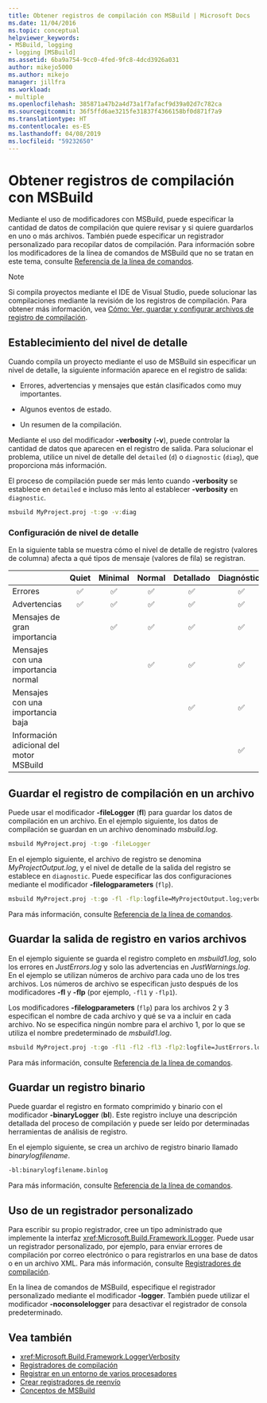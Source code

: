 ```yaml
---
title: Obtener registros de compilación con MSBuild | Microsoft Docs
ms.date: 11/04/2016
ms.topic: conceptual
helpviewer_keywords:
- MSBuild, logging
- logging [MSBuild]
ms.assetid: 6ba9a754-9cc0-4fed-9fc8-4dcd3926a031
author: mikejo5000
ms.author: mikejo
manager: jillfra
ms.workload:
- multiple
ms.openlocfilehash: 385871a47b2a4d73a1f7afacf9d39a02d7c782ca
ms.sourcegitcommit: 36f5ffd6ae3215fe31837f4366158bf0d871f7a9
ms.translationtype: HT
ms.contentlocale: es-ES
ms.lasthandoff: 04/08/2019
ms.locfileid: "59232650"
---
```

# <a name="obtain-build-logs-with-msbuild"></a>Obtener registros de compilación con MSBuild

Mediante el uso de modificadores con MSBuild, puede especificar la cantidad de datos de compilación que quiere revisar y si quiere guardarlos en uno o más archivos. También puede especificar un registrador personalizado para recopilar datos de compilación. Para información sobre los modificadores de la línea de comandos de MSBuild que no se tratan en este tema, consulte [Referencia de la línea de comandos](../msbuild/msbuild-command-line-reference.md).

> [!NOTE]
> Si compila proyectos mediante el IDE de Visual Studio, puede solucionar las compilaciones mediante la revisión de los registros de compilación. Para obtener más información, vea [Cómo: Ver, guardar y configurar archivos de registro de compilación](../ide/how-to-view-save-and-configure-build-log-files.md).

## <a name="set-the-level-of-detail"></a>Establecimiento del nivel de detalle

 Cuando compila un proyecto mediante el uso de MSBuild sin especificar un nivel de detalle, la siguiente información aparece en el registro de salida:

- Errores, advertencias y mensajes que están clasificados como muy importantes.

- Algunos eventos de estado.

- Un resumen de la compilación.

Mediante el uso del modificador **-verbosity** (**-v**), puede controlar la cantidad de datos que aparecen en el registro de salida. Para solucionar el problema, utilice un nivel de detalle del `detailed` (`d`) o `diagnostic` (`diag`), que proporciona más información.

El proceso de compilación puede ser más lento cuando **-verbosity** se establece en `detailed` e incluso más lento al establecer **-verbosity** en `diagnostic`.

```cmd
msbuild MyProject.proj -t:go -v:diag
```

### <a name="verbosity-settings"></a>Configuración de nivel de detalle

En la siguiente tabla se muestra cómo el nivel de detalle de registro (valores de columna) afecta a qué tipos de mensaje (valores de fila) se registran.

|                                       | Quiet | Minimal | Normal | Detallado | Diagnóstico |
|---------------------------------------|:-----:|:-------:|:------:|:--------:|:----------:|
| Errores                                |   ✅   |    ✅    |    ✅   |     ✅    |      ✅     |
| Advertencias                              |   ✅   |    ✅    |    ✅   |     ✅    |      ✅     |
| Mensajes de gran importancia              |       |    ✅    |    ✅   |     ✅    |      ✅     |
| Mensajes con una importancia normal           |       |         |    ✅   |     ✅    |      ✅     |
| Mensajes con una importancia baja              |       |         |        |     ✅    |      ✅     |
| Información adicional del motor MSBuild |       |         |        |          |      ✅     |

## <a name="save-the-build-log-to-a-file"></a>Guardar el registro de compilación en un archivo

Puede usar el modificador **-fileLogger** (**fl**) para guardar los datos de compilación en un archivo. En el ejemplo siguiente, los datos de compilación se guardan en un archivo denominado *msbuild.log*.

```cmd
msbuild MyProject.proj -t:go -fileLogger
```

 En el ejemplo siguiente, el archivo de registro se denomina *MyProjectOutput.log*, y el nivel de detalle de la salida del registro se establece en `diagnostic`. Puede especificar las dos configuraciones mediante el modificador **-filelogparameters** (`flp`).

```cmd
msbuild MyProject.proj -t:go -fl -flp:logfile=MyProjectOutput.log;verbosity=diagnostic
```

 Para más información, consulte [Referencia de la línea de comandos](../msbuild/msbuild-command-line-reference.md).

## <a name="save-the-log-output-to-multiple-files"></a>Guardar la salida de registro en varios archivos

 En el ejemplo siguiente se guarda el registro completo en *msbuild1.log*, solo los errores en *JustErrors.log* y solo las advertencias en *JustWarnings.log*. En el ejemplo se utilizan números de archivo para cada uno de los tres archivos. Los números de archivo se especifican justo después de los modificadores **-fl** y **-flp** (por ejemplo, `-fl1` y `-flp1`).

 Los modificadores **-filelogparameters** (`flp`) para los archivos 2 y 3 especifican el nombre de cada archivo y qué se va a incluir en cada archivo. No se especifica ningún nombre para el archivo 1, por lo que se utiliza el nombre predeterminado de *msbuild1.log*.

```cmd
msbuild MyProject.proj -t:go -fl1 -fl2 -fl3 -flp2:logfile=JustErrors.log;errorsonly -flp3:logfile=JustWarnings.log;warningsonly
```

 Para más información, consulte [Referencia de la línea de comandos](../msbuild/msbuild-command-line-reference.md).

## <a name="save-a-binary-log"></a>Guardar un registro binario

Puede guardar el registro en formato comprimido y binario con el modificador **-binaryLogger** (**bl**). Este registro incluye una descripción detallada del proceso de compilación y puede ser leído por determinadas herramientas de análisis de registro.

En el ejemplo siguiente, se crea un archivo de registro binario llamado *binarylogfilename*.

```cmd
-bl:binarylogfilename.binlog
```

Para más información, consulte [Referencia de la línea de comandos](../msbuild/msbuild-command-line-reference.md).

## <a name="use-a-custom-logger"></a>Uso de un registrador personalizado

 Para escribir su propio registrador, cree un tipo administrado que implemente la interfaz <xref:Microsoft.Build.Framework.ILogger>. Puede usar un registrador personalizado, por ejemplo, para enviar errores de compilación por correo electrónico o para registrarlos en una base de datos o en un archivo XML. Para más información, consulte [Registradores de compilación](../msbuild/build-loggers.md).

 En la línea de comandos de MSBuild, especifique el registrador personalizado mediante el modificador **-logger**. También puede utilizar el modificador **-noconsolelogger** para desactivar el registrador de consola predeterminado.

## <a name="see-also"></a>Vea también

- <xref:Microsoft.Build.Framework.LoggerVerbosity>
- [Registradores de compilación](../msbuild/build-loggers.md)
- [Registrar en un entorno de varios procesadores](../msbuild/logging-in-a-multi-processor-environment.md)
- [Crear registradores de reenvío](../msbuild/creating-forwarding-loggers.md)
- [Conceptos de MSBuild](../msbuild/msbuild-concepts.md)